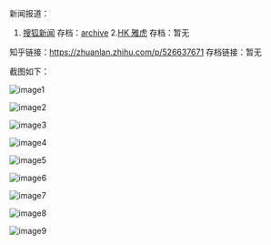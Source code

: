 新闻报道：
1. [搜狐新闻](https://www.sohu.com/a/555234678_120388781) 存档：[archive](https://web.archive.org/web/20220609142126/https://www.sohu.com/a/555234678_120388781)
2.[HK 雅虎](https://hk.news.yahoo.com/%E6%B1%9F%E8%A5%BF%E7%94%B7%E5%AD%90%E7%B5%90%E5%A9%9A16%E5%B9%B4-dna%E6%8F%AD%E4%B8%89%E5%80%8B%E5%B0%8F%E5%AD%A9%E4%B8%A6%E9%9D%9E%E8%A6%AA%E7%94%9F-092900053.html) 存档：暂无

知乎链接：https://zhuanlan.zhihu.com/p/526637671 存档链接：暂无

截图如下：

![image1](CC25BEEC-5D3A-4940-A1B4-DECBCFC0DCBE.jpeg)

![image2](CBBA405B-3F9B-4378-90A6-18663749B44D.jpeg)

![image3](73730F1F-8091-4B4A-B184-447F3AFA0924.jpeg)

![image4](3D742896-E4D6-4D24-83C0-7CFE4C570F0B.jpeg)

![image5](0D5EA8F8-FC89-45DD-BB39-76EA0F9D5A4F.jpeg)

![image6](BBB2A1BD-CAD5-4D41-B9DB-661EB8FC043B.jpeg)

![image7](C3A1C18D-A763-4F6B-8478-66EE1B4D68F2.jpeg)

![image8](9E4C1063-6637-4427-B88C-F4D9A3B71E8E.jpeg)

![image9](0E4D6CEF-AB2C-4BE2-9968-F1FA55377ECC.jpeg)
